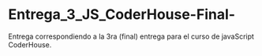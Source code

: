 # Entrega_3_JS_CoderHouse-Final-
Entrega correspondiendo a la 3ra (final) entrega para el curso de javaScript CoderHouse.
